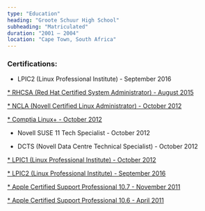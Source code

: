 ```yaml
---
type: "Education"
heading: "Groote Schuur High School"
subheading: "Matriculated"
duration: "2001 – 2004"
location: "Cape Town, South Africa"
---
```


### Certifications:

* LPIC2 (Linux Professional Institute) - September 2016

<a href="/certification/RHCSA.pdf" target="_blank">* RHCSA (Red Hat Certified System Administrator) - August 2015</a>

<a href="/certification/NCLA.pdf" target="_blank">* NCLA (Novell Certified Linux Administrator) - October 2012</a>

<a href="/certification/CompTIA_Linux+_Powered_by_LPI.pdf" target="_blank">* Comptia Linux+ - October 2012</a>

* Novell SUSE 11 Tech Specialist - October 2012

* DCTS (Novell Data Centre Technical Specialist) - October 2012

<a href="http://cs.lpi.org/caf/Xamman/certification/verify/LPI000262295/8myke3ssxh" target="_blank">* LPIC1 (Linux Professional Institute) - October 2012</a>

<a href="http://cs.lpi.org/caf/Xamman/certification/verify/LPI000262295/8myke3ssxh" target="_blank">* LPIC2 (Linux Professional Institute) - September 2016</a>

<a href="/certification/Apple_Certified_Support_Professional_10_7.pdf" target="_blank">* Apple Certified Support Professional 10.7 - November 2011</a>

<a href="/certification/Apple_Certified_Support_Professional_10_6.pdf" target="_blank">* Apple Certified Support Professional 10.6 - April 2011</a>
